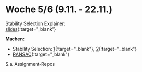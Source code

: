 # Woche 5/6 (9.11. - 22.11.)


Stability Selection Explainer:  
[slides](slides/topdown-stability.html){:target="_blank"}


**Machen:**

- Stability Selection: [1](ex/stabsel-reading-ex.html){:target="_blank"}, [2](ex/stabsel-ex.html){:target="_blank"}
- [RANSAC](ex/topdown-parallel-ransac-ex.html){:target="_blank"}

S.a. Assignment-Repos
